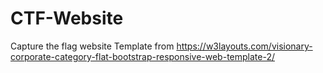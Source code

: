 # CTF-Website
Capture the flag website
Template from https://w3layouts.com/visionary-corporate-category-flat-bootstrap-responsive-web-template-2/
